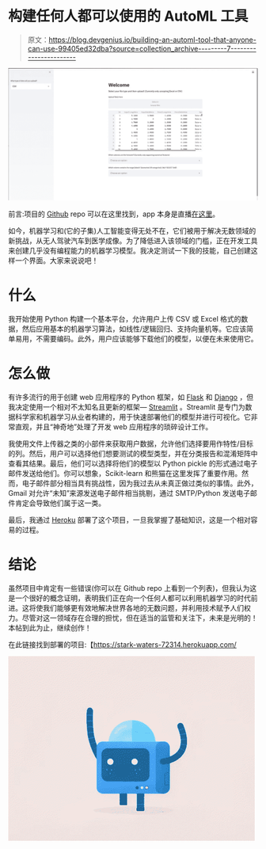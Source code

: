 # 构建任何人都可以使用的 AutoML 工具

> 原文：<https://blog.devgenius.io/building-an-automl-tool-that-anyone-can-use-99405ed32dba?source=collection_archive---------7----------------------->

![](img/f858841ce771f9606739f54f8af12cc8.png)

前言:项目的 [Github](https://github.com/zarif101/easy_ml) repo 可以在这里找到，app 本身是直播[在这里](https://stark-waters-72314.herokuapp.com/)。

如今，机器学习和(它的子集)人工智能变得无处不在，它们被用于解决无数领域的新挑战，从无人驾驶汽车到医学成像。为了降低进入该领域的门槛，正在开发工具来创建几乎没有编程能力的机器学习模型。我决定测试一下我的技能，自己创建这样一个界面。大家来说说吧！

# 什么

我开始使用 Python 构建一个基本平台，允许用户上传 CSV 或 Excel 格式的数据，然后应用基本的机器学习算法，如线性/逻辑回归、支持向量机等。它应该简单易用，不需要编码。此外，用户应该能够下载他们的模型，以便在未来使用它。

# 怎么做

有许多流行的用于创建 web 应用程序的 Python 框架，如 [Flask](https://flask.palletsprojects.com/en/1.1.x/) 和 [Django](https://www.djangoproject.com/) ，但我决定使用一个相对不太知名且更新的框架— [Streamlit](https://www.streamlit.io/) 。Streamlit 是专门为数据科学家和机器学习从业者构建的，用于快速部署他们的模型并进行可视化。它非常直观，并且“神奇地”处理了开发 web 应用程序的琐碎设计工作。

我使用文件上传器之类的小部件来获取用户数据，允许他们选择要用作特性/目标的列。然后，用户可以选择他们想要测试的模型类型，并在分类报告和混淆矩阵中查看其结果。最后，他们可以选择将他们的模型以 Python pickle 的形式通过电子邮件发送给他们。你可以想象，Scikit-learn 和熊猫在这里发挥了重要作用。然而，电子邮件部分相当具有挑战性，因为我过去从未真正做过类似的事情。此外，Gmail 对允许“未知”来源发送电子邮件相当挑剔，通过 SMTP/Python 发送电子邮件肯定会导致他们属于这一类。

最后，我通过 [Heroku](https://dashboard.heroku.com/apps) 部署了这个项目，一旦我掌握了基础知识，这是一个相对容易的过程。

# 结论

虽然项目中肯定有一些错误(你可以在 Github repo 上看到一个列表)，但我认为这是一个很好的概念证明，表明我们正在向一个任何人都可以利用机器学习的时代前进。这将使我们能够更有效地解决世界各地的无数问题，并利用技术赋予人们权力。尽管对这一领域存在合理的担忧，但在适当的监管和关注下，未来是光明的！本帖到此为止，继续创作！

在此链接找到部署的项目:【https://stark-waters-72314.herokuapp.com/ 

![](img/26344336cf9dbf59005af088b2af60ca.png)